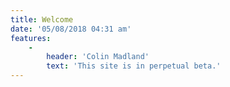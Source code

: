 ```yaml
---
title: Welcome
date: '05/08/2018 04:31 am'
features:
    -
        header: 'Colin Madland'
        text: 'This site is in perpetual beta.'
---
```


